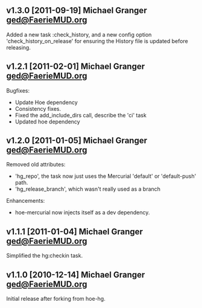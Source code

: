 ## v1.3.0 [2011-09-19] Michael Granger <ged@FaerieMUD.org>

Added a new task :check_history, and a new config option 'check_history_on_release'
for ensuring the History file is updated before releasing.


## v1.2.1 [2011-02-01] Michael Granger <ged@FaerieMUD.org>

Bugfixes:

* Update Hoe dependency
* Consistency fixes.
* Fixed the add_include_dirs call, describe the 'ci' task
* Updated hoe dependency

## v1.2.0 [2011-01-05] Michael Granger <ged@FaerieMUD.org>

Removed old attributes:

* 'hg_repo', the task now just uses the Mercurial 'default' or 'default-push' path.
* 'hg_release_branch', which wasn't really used as a branch

Enhancements:

* hoe-mercurial now injects itself as a dev dependency.


## v1.1.1 [2011-01-04] Michael Granger <ged@FaerieMUD.org>

Simplified the hg:checkin task.


## v1.1.0 [2010-12-14] Michael Granger <ged@FaerieMUD.org>

Initial release after forking from hoe-hg.



